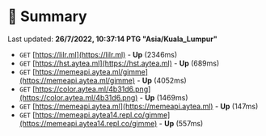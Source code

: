 # 📖 Summary
Last updated: **26/7/2022, 10:37:14 PTG "Asia/Kuala_Lumpur"**

- `GET` [https://lilr.ml](https://lilr.ml) - **Up** (2346ms)
- `GET` [https://hst.aytea.ml](https://hst.aytea.ml) - **Up** (689ms)
- `GET` [https://memeapi.aytea.ml/gimme](https://memeapi.aytea.ml/gimme) - **Up** (4052ms)
- `GET` [https://color.aytea.ml/4b31d6.png](https://color.aytea.ml/4b31d6.png) - **Up** (1469ms)
- `GET` [https://memeapi.aytea.ml](https://memeapi.aytea.ml) - **Up** (147ms)
- `GET` [https://memeapi.aytea14.repl.co/gimme](https://memeapi.aytea14.repl.co/gimme) - **Up** (557ms)
